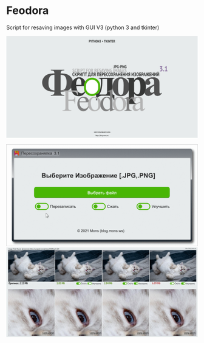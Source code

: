 # Feodora
Script for resaving images with GUI  V3 (python 3 and tkinter)




![Light screenshot](https://github.com/blyamur/Feodora/blob/main/ezgif-2-0b191cd9961c.png)

![Light screenshot](https://github.com/blyamur/Feodora/blob/main/ezgif-2-0b191cd9961c.gif)
![Light screenshot](https://github.com/blyamur/Feodora/blob/main/process_il_cat-1280x599.jpg)

